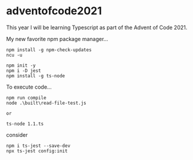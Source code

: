 # adventofcode2021

This year I will be learning Typescript as part of the Advent of Code 2021.

My new favorite npm package manager...

```
npm install -g npm-check-updates
ncu -u

```

```
npm init -y
npm i -D jest
npm install -g ts-node
```

To execute code...
```
npm run compile
node .\built\read-file-test.js

or

ts-node 1.1.ts
```

consider
```
npm i ts-jest --save-dev
npx ts-jest config:init
```

